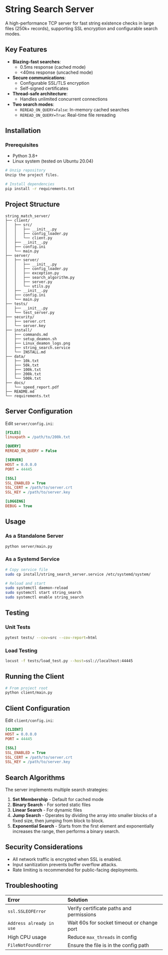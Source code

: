 # String Search Server

A high-performance TCP server for fast string existence checks in large files (250k+ records), supporting SSL encryption and configurable search modes.

## Key Features

  - **Blazing-fast searches**:
      - 0.5ms response (cached mode)
      - \<40ms response (uncached mode)
  - **Secure communications**:
      - Configurable SSL/TLS encryption
      - Self-signed certificates
  - **Thread-safe architecture**:
      - Handles unlimited concurrent connections
  - **Two search modes**:
      - `REREAD_ON_QUERY=False`: In-memory cached searches
      - `REREAD_ON_QUERY=True`: Real-time file rereading

## Installation

### Prerequisites

  - Python 3.8+
  - Linux system (tested on Ubuntu 20.04)

<!-- end list -->

```bash
# Unzip repository
Unzip the project files.

# Install dependencies
pip install -r requirements.txt
```

## Project Structure

```
string_match_server/
├── client/
│   ├── src/
│   │   ├── __init__.py
│   │   ├── config_loader.py
│   │   └── client.py
│   ├── __init__.py
│   ├── config.ini
│   └── main.py
├── server/
│   ├── server/
│   │   ├── __init__.py
│   │   ├── config_loader.py
│   │   ├── exception.py
│   │   ├── search_algorithm.py
│   │   ├── server.py
│   │   └── utils.py
│   ├── __init__.py
│   ├── config.ini
│   └── main.py
├── tests/
│   ├── __init__.py
│   └── test_server.py
├── security/
│   ├── server.crt
│   └── server.key
├── install/
│   ├── commands.md
│   ├── setup_deamon.sh
│   ├── Linux_deamon_logs.png
│   ├── string_search.service
│   └── INSTALL.md
├── data/
│   ├── 10k.txt
│   ├── 50k.txt
│   ├── 100k.txt
│   ├── 200k.txt
│   └── 500k.txt
├── docs/
│   └── speed_report.pdf
├── README.md
└── requirements.txt
```

## Server Configuration

Edit `server/config.ini`:

```ini
[FILES]
linuxpath = /path/to/200k.txt

[QUERY]
REREAD_ON_QUERY = False

[SERVER]
HOST = 0.0.0.0
PORT = 44445

[SSL]
SSL_ENABLED = True
SSL_CERT = /path/to/server.crt
SSL_KEY = /path/to/server.key

[LOGGING]
DEBUG = True
```

## Usage

### As a Standalone Server

```bash
python server/main.py
```

### As a Systemd Service

```bash
# Copy service file
sudo cp install/string_search_server.service /etc/systemd/system/

# Reload and start
sudo systemctl daemon-reload
sudo systemctl start string_search
sudo systemctl enable string_search
```

## Testing

### Unit Tests

```bash
pytest tests/ --cov=src --cov-report=html
```

### Load Testing

```bash
locust -f tests/load_test.py --host=ssl://localhost:44445
```

## Running the Client

```bash
# From project root
python client/main.py
```

## Client Configuration

Edit `client/config.ini`:

```ini
[CLIENT]
HOST = 0.0.0.0
PORT = 44445

[SSL]
SSL_ENABLED = True
SSL_CERT = /path/to/server.crt
SSL_KEY = /path/to/server.key
```

## Search Algorithms

The server implements multiple search strategies:

1.  **Set Membership** - Default for cached mode
2.  **Binary Search** - For sorted static files
3.  **Linear Search** - For dynamic files
4.  **Jump Search** - Operates by dividing the array into smaller blocks of a fixed size, then jumping from block to block.
5.  **Exponential Search** - Starts from the first element and exponentially increases the range, then performs a binary search.

## Security Considerations

  - All network traffic is encrypted when SSL is enabled.
  - Input sanitization prevents buffer overflow attacks.
  - Rate limiting is recommended for public-facing deployments.

## Troubleshooting

| Error                  | Solution                                    |
| :--------------------- | :------------------------------------------ |
| `ssl.SSLEOFError`      | Verify certificate paths and permissions    |
| `Address already in use` | Wait 60s for socket timeout or change port |
| High CPU usage         | Reduce `max_threads` in config              |
| `FileNotFoundError`    | Ensure the file is in the config path       |